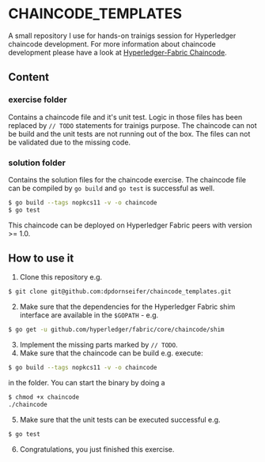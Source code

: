 # CHAINCODE_TEMPLATES

A small repository I use for hands-on trainigs session for Hyperledger chaincode development. For more
information about chaincode development please have a look at [Hyperledger-Fabric Chaincode](https://hyperledger-fabric.readthedocs.io/en/latest/chaincode4ade.html#).

## Content
### exercise folder
Contains a chaincode file and it's unit test. Logic in those files has been replaced by `// TODO` statements for trainigs purpose.
The chaincode can not be build and the unit tests are not running out of the box. The files can not be validated due to the missing code.  

### solution folder
Contains the solution files for the chaincode exercise. The chaincode file can be compiled by `go build`  and `go test` is successful as
well.

```sh
$ go build --tags nopkcs11 -v -o chaincode
$ go test
```

This chaincode can be deployed on Hyperledger Fabric peers with version >= 1.0.


## How to use it
1. Clone this repository e.g.
 ```sh
 $ git clone git@github.com:dpdornseifer/chaincode_templates.git
 ```

2. Make sure that the dependencies for the Hyperledger Fabric shim interface are available in the ```$GOPATH``` - e.g.
 ```sh
 $ go get -u github.com/hyperledger/fabric/core/chaincode/shim
 ```

3. Implement the missing parts marked by `// TODO`.
4. Make sure that the chaincode can be build e.g. execute:
 ```sh
 $ go build --tags nopkcs11 -v -o chaincode
 ```
 in the folder. You can start the binary by doing a
 ```sh
 $ chmod +x chaincode
 ./chaincode
 ```

5. Make sure that the unit tests can be executed successful e.g.
 ```sh
 $ go test
 ```

6. Congratulations, you just finished this exercise.
  
